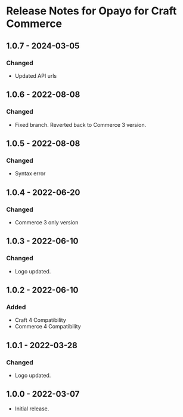 # Release Notes for Opayo for Craft Commerce

## 1.0.7 - 2024-03-05
### Changed
- Updated API urls

## 1.0.6 - 2022-08-08
### Changed
- Fixed branch. Reverted back to Commerce 3 version.

## 1.0.5 - 2022-08-08
### Changed
- Syntax error

## 1.0.4 - 2022-06-20
### Changed
- Commerce 3 only version

## 1.0.3 - 2022-06-10
### Changed
- Logo updated.

## 1.0.2 - 2022-06-10
### Added
- Craft 4 Compatibility
- Commerce 4 Compatibility

## 1.0.1 - 2022-03-28
### Changed
- Logo updated.

## 1.0.0 - 2022-03-07

- Initial release.
